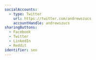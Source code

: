 ```yaml
---
socialAccounts:
  - type: Twitter
    url: https://twitter.com/andrewszucs
    accountHandle: andrewszucs
sharingButtons:
  - Facebook
  - Twitter
  - LinkedIn
  - Reddit
identifier: seo
---
```

